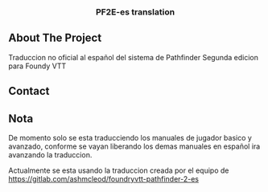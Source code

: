 
<div align="center">
<h3 align="center">PF2E-es translation</h3>

</div>

<!-- ABOUT THE PROJECT -->

## About The Project

Traduccion no oficial al español del sistema de Pathfinder Segunda edicion para Foundy VTT

<!-- CONTACT -->
## Contact

## Nota

De momento solo se esta traducciendo los manuales de jugador basico y avanzado, conforme se vayan liberando los demas manuales en español ira avanzando la traduccion.

Actualmente se esta usando la traduccion creada por el equipo de https://gitlab.com/ashmcleod/foundryvtt-pathfinder-2-es

